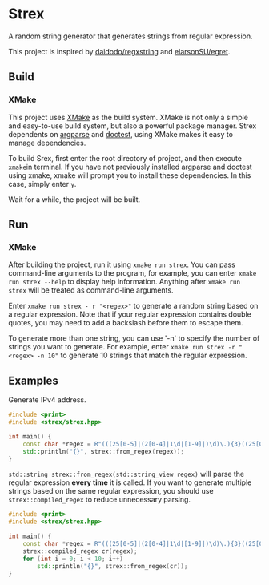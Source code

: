 # Strex
A random string generator that generates strings from regular expression.

This project is inspired by [daidodo/regxstring](https://github.com/daidodo/regxstring) and [elarsonSU/egret](https://github.com/elarsonSU/egret).

## Build
### XMake
This project uses [XMake](https://xmake.io/) as the build system. XMake is not only a simple and easy-to-use build system, but also a powerful package manager. Strex dependents on [argparse](https://github.com/p-ranav/argparse) and [doctest](https://github.com/p-ranav/argparse), using XMake makes it easy to manage dependencies.

To build Srex, first enter the root directory of project, and then execute `xmake`in terminal. If you have not previously installed argparse and doctest using xmake, xmake will prompt you to install these dependencies. In this case, simply enter `y`.

Wait for a while, the project will be built.

## Run
### XMake
After building the project, run it using `xmake run strex`. You can pass command-line arguments to the program, for example, you can enter `xmake run strex --help` to display help information. Anything after `xmake run strex` will be treated as command-line arguments.

Enter `xmake run strex - r "<regex>"` to generate a random string based on a regular expression. Note that if your regular expression contains double quotes, you may need to add a backslash before them to escape them.

To generate more than one string, you can use '-n' to specify the number of strings you want to generate. For example, enter `xmake run strex -r "<regex> -n 10"` to generate 10 strings that match the regular expression.

## Examples
Generate IPv4 address.

```c++
#include <print>
#include <strex/strex.hpp>

int main() {
    const char *regex = R"(((25[0-5]|(2[0-4]|1\d|[1-9]|)\d)\.){3}((25[0-5]|(2[0-4]|1\d|[1-9]|)\d)))";
    std::println("{}", strex::from_regex(regex));
}
```

`std::string strex::from_regex(std::string_view regex)` will parse the regular expression **every time** it is called. If you want to generate multiple strings based on the same regular expression, you should use `strex::compiled_regex` to reduce unnecessary parsing.

```c++
#include <print>
#include <strex/strex.hpp>

int main() {
    const char *regex = R"(((25[0-5]|(2[0-4]|1\d|[1-9]|)\d)\.){3}((25[0-5]|(2[0-4]|1\d|[1-9]|)\d)))";
    strex::compiled_regex cr(regex);
    for (int i = 0; i < 10; i++)
        std::println("{}", strex::from_regex(cr));
}
```